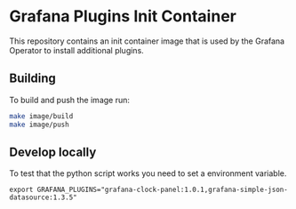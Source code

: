 # Grafana Plugins Init Container

This repository contains an init container image that is used by the Grafana Operator to install additional plugins.

## Building

To build and push the image run:

```sh
make image/build
make image/push
```

## Develop locally

To test that the python script works you need to set a environment variable.

```shell
export GRAFANA_PLUGINS="grafana-clock-panel:1.0.1,grafana-simple-json-datasource:1.3.5"
```
